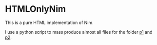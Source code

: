 # HTMLOnlyNim
This is a pure HTML implementation of Nim. 

I use a python script to mass produce almost all files for the folder [p1](p1) and [p2](p2). 
